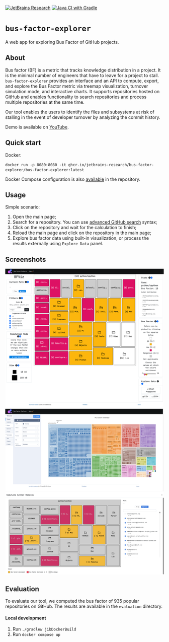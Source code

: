 [![JetBrains Research](https://jb.gg/badges/research.svg)](https://confluence.jetbrains.com/display/ALL/JetBrains+on+GitHub)
[![Java CI with Gradle](https://github.com/JetBrains-Research/bus-factor-explorer/actions/workflows/ci.yml/badge.svg?branch=main)](https://github.com/JetBrains-Research/bus-factor-explorer/actions/workflows/ci.yml)
# `bus-factor-explorer`
A web app for exploring Bus Factor of GitHub projects.

## About
Bus factor (BF) is a metric that tracks knowledge distribution in a project.
It is the minimal number of engineers that have to leave for a project to stall.
`bus-factor-explorer` provides an interface and an API to compute, export, 
and explore the Bus Factor metric via treemap visualization, turnover simulation mode, and interactive charts.
It supports repositories hosted on GitHub and enables functionality to search repositories and process multiple repositories 
at the same time.

Our tool enables the users to identify the files and subsystems at risk of stalling in the event of developer turnover 
by analyzing the commit history.

Demo is available on [YouTube](https://youtu.be/uIoV79N14z8).

## Quick start
Docker:
```shell
docker run -p 8080:8080 -it ghcr.io/jetbrains-research/bus-factor-explorer/bus-factor-explorer:latest
```
Docker Compose configuration is also [available](docker-compose.yml) in the repository.

## Usage
Simple scenario:
1. Open the main page;
2. Search for a repository. You can use [advanced GitHub search](https://docs.github.com/en/search-github/searching-on-github/searching-for-repositories) syntax; 
3. Click on the repository and wait for the calculation to finish;
4. Reload the main page and click on the repository in the main page;
5. Explore bus factor data using built-in visualization, or process the results externally using `Explore Data` panel.

## Screenshots
![Treemap](./docs/treemap.png)
![Visualization built with chart editor](./docs/plotly.png)
![Simulation mode](./docs/simulation_mode.png)

## Evaluation
To evaluate our tool, we computed the bus factor of 935 popular repositories on GitHub.
The results are available in the `evaluation` directory.

#### Local development
1. Run `./gradlew jibDockerBuild`
2. Run `docker compose up`
